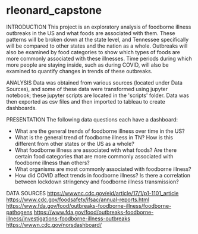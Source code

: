 # rleonard_capstone
INTRODUCTION
This project is an exploratory analysis of foodborne illness outbreaks in the US and what foods are associated with them. These patterns will be broken down at the state level, and Tennessee specifically will be compared to other states and the nation as a whole. Outbreaks will also be examined by food categories to show which types of foods are more commonly associated with these illnesses. Time periods during which more people are staying inside, such as during COVID, will also be examined to quantify changes in trends of these outbreaks. 

ANALYSIS
Data was obtained from various sources (located under Data Sources), and some of these data were transformed using jupyter notebook; these jupyter scripts are located in the 'scripts' folder. Data was then exported as csv files and then imported to tableau to create dashboards. 

PRESENTATION
The following data questions each have a dashboard:
- What are the general trends of foodborne illness over time in the US?
- What is the general trend of foodborne illness in TN? How is this different from other states or the US as a whole?
- What foodborne illness are associated with what foods? Are there certain food categories that are more commonly associated with foodborne illness than others?
- What organisms are most commonly associated with foodborne illness? 
- How did COVID affect trends in foodborne illness? Is there a correlation between lockdown stringency and foodborne illness transmission?

DATA SOURCES
https://wwwnc.cdc.gov/eid/article/17/1/p1-1101_article
https://www.cdc.gov/foodsafety/ifsac/annual-reports.html
https://www.fda.gov/food/outbreaks-foodborne-illness/foodborne-pathogens
https://www.fda.gov/food/outbreaks-foodborne-illness/investigations-foodborne-illness-outbreaks
https://wwwn.cdc.gov/norsdashboard/
